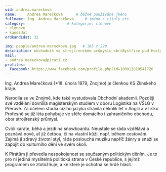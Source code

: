 ```yaml
---
uid: andrea.mareckova
name:     Andrea Marečková  	# běžně používáné jméno
fullname: Ing. Andrea Marečková  	# jméno s tituly etc.
category:                   # kategorie: clenove
- clenove
- kandidat
ordkandidat: 32

img: people/andrea-mareckova.jpg   # 165 x 220
description: obchodník ve strojírenském průmyslu <br>Bystřice pod Hostýnem # kratký popis, max 160 znaků
mail:
- andrea.mareckova@pirati.cz
profiles:
  facebook: https://www.facebook.com/profile.php?id=100012810541720
---
```


Ing. Andrea Marečková (*18. února 1979, Znojmo) je členkou KS Zlínského kraje.

Narodila se ve Znojmě, kde také vystudovala Obchodní akademii. Později své vzdělání dovršila magisterským studiem v oboru Logistika na VŠLG v Přerově. Za účelem studia cizího jazyka strávila několik let v Anglii a v Irsku. Profesně se již léta pohybuje ve sféře domácího i zahraničního obchodu, obor strojírenský průmysl. 

Cvičí karate, běhá a jezdí na snowboardu. Neustále se ráda vzdělává a poznává nové, ať již četbou, či na vlastní kůži, např. během cestování. Zajímá ji zdravý životní styl, ráda poslouchá muziku napříč žánry a snaží se zapojit do kulturního dění ve svém okolí.

K Pirátům ji převedla nespokojenost se současným politickým děním. Je to pro ni jediná myslitelná politická strana v České republice, s jejímž programem se ztotožňuje, a ke které je ochotna se hrdě hlásit.
